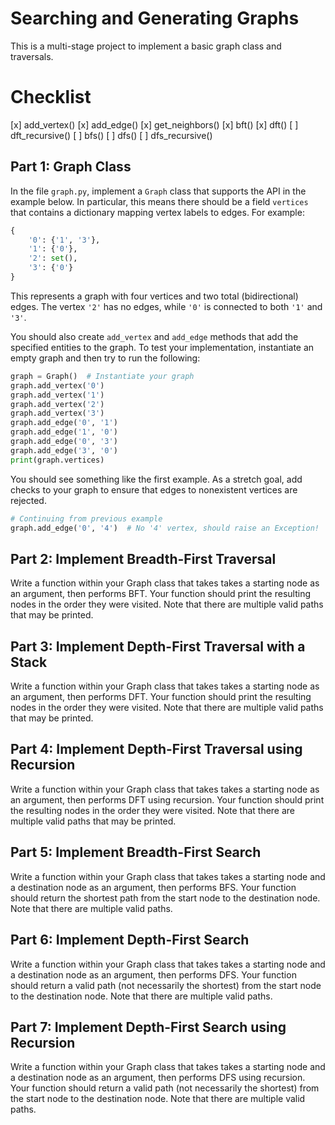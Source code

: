 # Searching and Generating Graphs

This is a multi-stage project to implement a basic graph class and traversals.


# Checklist
[x] add_vertex()
[x] add_edge()
[x] get_neighbors()
[x] bft()
[x] dft()
[ ] dft_recursive()
[ ] bfs()
[ ] dfs()
[ ] dfs_recursive()



## Part 1: Graph Class

In the file `graph.py`, implement a `Graph` class that supports the API in the example below. In particular, this means there should be a field `vertices` that
contains a dictionary mapping vertex labels to edges. For example:

```python
{
    '0': {'1', '3'},
    '1': {'0'},
    '2': set(),
    '3': {'0'}
}
```

This represents a graph with four vertices and two total (bidirectional) edges.
The vertex `'2'` has no edges, while `'0'` is connected to both `'1'` and `'3'`.

You should also create `add_vertex` and `add_edge` methods that add the
specified entities to the graph. To test your implementation, instantiate an
empty graph and then try to run the following:

```python
graph = Graph()  # Instantiate your graph
graph.add_vertex('0')
graph.add_vertex('1')
graph.add_vertex('2')
graph.add_vertex('3')
graph.add_edge('0', '1')
graph.add_edge('1', '0')
graph.add_edge('0', '3')
graph.add_edge('3', '0')
print(graph.vertices)
```

You should see something like the first example. As a stretch goal, add checks
to your graph to ensure that edges to nonexistent vertices are rejected.

```python
# Continuing from previous example
graph.add_edge('0', '4')  # No '4' vertex, should raise an Exception!
```

## Part 2: Implement Breadth-First Traversal

Write a function within your Graph class that takes takes a starting node as an argument, then performs BFT. Your function should print the resulting nodes in the order they were visited. Note that there are multiple valid paths that may be printed.

## Part 3: Implement Depth-First Traversal with a Stack

Write a function within your Graph class that takes takes a starting node as an argument, then performs DFT. Your function should print the resulting nodes in the order they were visited. Note that there are multiple valid paths that may be printed.

## Part 4: Implement Depth-First Traversal using Recursion

Write a function within your Graph class that takes takes a starting node as an argument, then performs DFT using recursion. Your function should print the resulting nodes in the order they were visited. Note that there are multiple valid paths that may be printed.

## Part 5: Implement Breadth-First Search

Write a function within your Graph class that takes takes a starting node and a destination node as an argument, then performs BFS. Your function should return the shortest path from the start node to the destination node. Note that there are multiple valid paths.

## Part 6: Implement Depth-First Search

Write a function within your Graph class that takes takes a starting node and a destination node as an argument, then performs DFS. Your function should return a valid path (not necessarily the shortest) from the start node to the destination node. Note that there are multiple valid paths.


## Part 7: Implement Depth-First Search using Recursion

Write a function within your Graph class that takes takes a starting node and a destination node as an argument, then performs DFS using recursion. Your function should return a valid path (not necessarily the shortest) from the start node to the destination node. Note that there are multiple valid paths.


